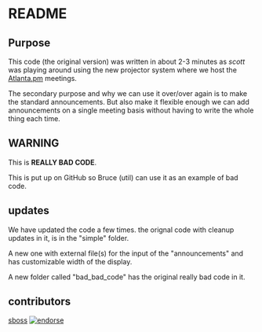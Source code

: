 # README

## Purpose

This code (the original version) was written in about 2-3 minutes as *scott* was playing around using the new projector system where we host the [Atlanta.pm](http://atlanta.pm.org/) meetings.

The secondary purpose and why we can use it over/over again is to make the standard announcements.  But also make it flexible enough we can add announcements on a single meeting basis without having to write the whole thing each time.

## WARNING

This is **REALLY BAD CODE**.

This is put up on GitHub so Bruce (util) can use it as an example of bad code.

## updates

We have updated the code a few times.  the orignal code with cleanup updates in it, is in the "simple" folder.

A new one with external file(s) for the input of the "announcements" and has customizable width of the display.

A new folder called "bad_bad_code" has the original really bad code in it.

## contributors

[sboss]( https://github.com/sboss "sboss" )  [![endorse](http://api.coderwall.com/sboss/endorsecount.png)](http://coderwall.com/sboss)
